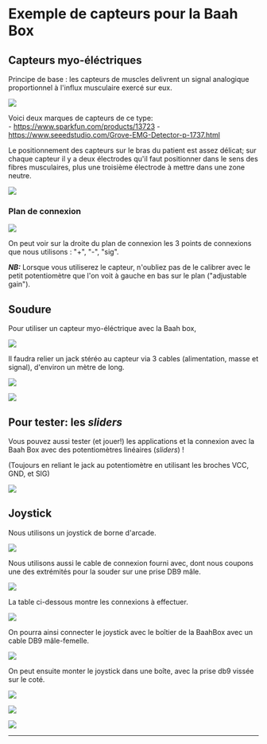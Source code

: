 
# Exemple de capteurs pour la Baah Box

## Capteurs myo-éléctriques

Principe de base : les capteurs de muscles delivrent un signal analogique proportionnel à l'influx musculaire exercé sur eux.

![](../img/myoware_muscle.jpg)

Voici deux marques de capteurs de ce type:  
	- https://www.sparkfun.com/products/13723 
	- https://www.seeedstudio.com/Grove-EMG-Detector-p-1737.html


Le positionnement des capteurs sur le bras du patient est assez délicat; sur chaque capteur il y a deux électrodes qu'il faut positionner dans le sens des fibres musculaires, plus une troisième électrode à mettre dans une zone neutre.


![](../img/myowareOnArm.jpg)


### Plan de connexion


![](../img/topSensor.jpg)

On peut voir sur la droite du plan de connexion  les 3 points de connexions que nous utilisons : "+", "-", "sig".


**_NB:_** Lorsque vous utiliserez le capteur, n'oubliez pas de le calibrer avec le petit potentiomètre que l'on voit à gauche en bas sur le plan ("adjustable gain"). 



## Soudure

Pour utiliser un capteur myo-éléctrique avec la Baah box,

![](../img/photoBaahBox_p.jpg)
 
Il faudra relier un jack stéréo au capteur via 3 cables (alimentation, masse et signal), d'environ un mètre de long.




![](../img/connection_jack_male.jpg)

![](../img/connections_myo.jpg)

## Pour tester: les *sliders*

Vous pouvez aussi tester (et jouer!) les applications et la connexion avec la Baah Box avec des potentiomètres linéaires (*sliders*) !

(Toujours en reliant le jack au potentiomètre en utilisant les broches VCC, GND, et SIG)


![](../img/slider.jpg)



## Joystick

Nous utilisons un joystick de borne d'arcade.

![](../img/Arcade_Joystick_400X300.jpeg)


Nous utilisons aussi le cable de connexion fourni avec, 
dont nous coupons une des extrémités pour la souder sur une prise DB9 mâle.

![](../img/db9_male.jpg)

La table ci-dessous montre les connexions à effectuer. 


![](../img/DB9-Joystick.jpg)


On pourra ainsi connecter le joystick avec le boîtier de la BaahBox avec un cable DB9 mâle-femelle.

![](../img/cable_DB9.jpg)


On peut ensuite monter le joystick dans une boîte, 
avec la prise db9 vissée sur le coté.

![](../img/Joystick_box_parts_400x300.jpeg)


![](../img/Joystick_box_assembly_300X300.jpeg)



![](../img/Joystick.jpg)


****
